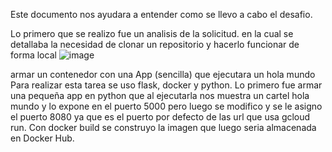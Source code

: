 Este documento nos ayudara a entender como se llevo a cabo el desafio. 

Lo primero que se realizo fue un analisis de la solicitud. en la cual se detallaba la necesidad de clonar un repositorio y hacerlo funcionar de forma local
![image](https://github.com/user-attachments/assets/66bf25d0-dd27-4f61-b0ed-a065a408dbc2)

armar un contenedor con una App (sencilla) que ejecutara un hola mundo
Para realizar esta tarea se uso flask, docker y python. Lo primero fue armar una pequeña app en python que al ejecutarla nos muestra un cartel hola mundo y lo expone 
en el puerto 5000 pero luego se modifico y se le asigno el puerto 8080 ya que es el puerto por defecto de las url que usa gcloud run. Con docker build se construyo la
imagen que luego seria almacenada en Docker Hub. 
